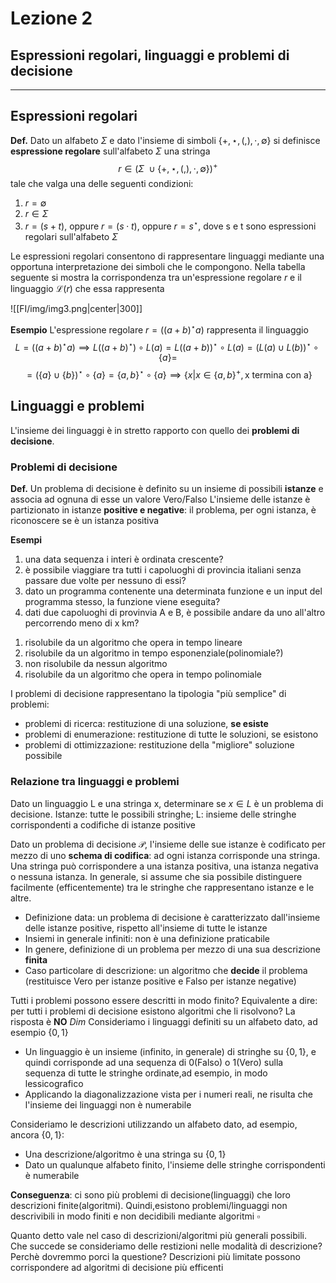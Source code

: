 # Lezione 2
## Espressioni regolari, linguaggi e problemi di decisione
----
## Espressioni regolari

**Def.**
Dato un alfabeto $\Sigma$ e dato l'insieme di simboli $\{+,\star,(,),\cdot,\emptyset\}$ si definisce **espressione regolare** sull'alfabeto $\Sigma$ una stringa
$$r\in(\Sigma\:\cup\{+,\star,(,),\cdot,\emptyset\})^+$$
tale che valga una delle seguenti condizioni:
1. $r=\emptyset$
2. $r\in\Sigma$
3. $r=(s+t)$, oppure $r=(s\cdot t)$, oppure $r=s^\star$, dove s e t sono espressioni regolari sull'alfabeto $\Sigma$

Le espressioni regolari consentono di rappresentare linguaggi mediante una opportuna interpretazione dei simboli che le compongono. Nella tabella seguente si mostra la corrispondenza tra un'espressione regolare $r$ e il linguaggio $\mathcal L(r)$ che essa rappresenta

![[FI/img/img3.png|center|300]]

**Esempio**
L'espressione regolare $r=((a+b)^\star a)$ rappresenta il linguaggio
$$L=((a+b)^\star a)\implies L((a+b)^\star)\circ L(a)=L((a+b))^\star\circ L(a)=(L(a)\cup L(b))^\star \circ \lbrace{a}\rbrace=$$
$$=(\lbrace{a}\rbrace\cup\lbrace{b}\rbrace)^\star\circ\lbrace{a}\rbrace=\lbrace{a,b}\rbrace^\star\circ\lbrace{a}\rbrace\implies \lbrace x|x\in\lbrace{a,b}\rbrace^+,\text{x termina con a}\rbrace$$

## Linguaggi e problemi

L'insieme dei linguaggi è in stretto rapporto con quello dei **problemi di decisione**.

### Problemi di decisione
**Def.**
Un problema di decisione è definito su un insieme di possibili **istanze** e associa ad ognuna di esse un valore Vero/Falso
L'insieme delle istanze è partizionato in istanze **positive e negative**: il problema, per ogni istanza, è riconoscere se è un istanza positiva


**Esempi**
1) una data sequenza i interi è ordinata crescente?
2) è possibile viaggiare tra tutti i capoluoghi di provincia italiani senza passare due volte per nessuno di essi?
3) dato un programma contenente una determinata funzione e un input del programma stesso, la funzione viene eseguita?
4) dati due capoluoghi di provinvia A e B, è possibile andare da uno all'altro percorrendo meno di x km?

1. risolubile da un algoritmo che opera in tempo lineare
2. risolubile da un algoritmo in tempo esponenziale(polinomiale?)
3. non risolubile da nessun algoritmo
4. risolubile da un algoritmo che opera in tempo polinomiale

I problemi di decisione rappresentano la tipologia "più semplice" di problemi:
- problemi di ricerca: restituzione di una soluzione, **se esiste**
- problemi di enumerazione: restituzione di tutte le soluzioni, se esistono
- problemi di ottimizzazione: restituzione della "migliore" soluzione possibile

### Relazione tra linguaggi e problemi
Dato un linguaggio L e una stringa x, determinare se $x\in L$ è un problema di decisione. 
Istanze: tutte le possibili stringhe; 
L: insieme delle stringhe corrispondenti a codifiche di istanze positive

Dato un problema di decisione $\mathcal P$, l'insieme delle sue istanze è codificato per mezzo di uno **schema di codifica**: ad ogni istanza corrisponde una stringa.
Una stringa può corrispondere a una istanza positiva, una istanza negativa o nessuna istanza.
In generale, si assume che sia possibile distinguere facilmente (efficentemente) tra le stringhe che rappresentano istanze e le altre.

- Definizione data: un problema di decisione è caratterizzato dall'insieme delle istanze positive, rispetto all'insieme di tutte le istanze
- Insiemi in generale infiniti: non è una definizione praticabile
- In genere, definizione di un problema per mezzo di una sua descrizione **finita**
- Caso particolare di descrizione: un algoritmo che **decide** il problema (restituisce Vero per istanze positive e Falso per istanze negative)

Tutti i problemi possono essere descritti in modo finito?
Equivalente a dire: per tutti i problemi di decisione esistono algoritmi che li risolvono?
La risposta è **NO**
_Dim_
Consideriamo i linguaggi definiti su un alfabeto dato, ad esempio $\lbrace 0,1\rbrace$
- Un linguaggio è un insieme (infinito, in generale) di stringhe su $\lbrace 0,1\rbrace$, e quindi corrisponde ad una sequenza di 0(Falso) o 1(Vero) sulla sequenza di tutte le stringhe ordinate,ad esempio, in modo lessicografico
- Applicando la diagonalizzazione vista per i numeri reali, ne risulta che l'insieme dei linguaggi non è numerabile

Consideriamo le descrizioni utilizzando un alfabeto dato, ad esempio, ancora $\lbrace 0,1\rbrace$:
- Una descrizione/algoritmo è una stringa su $\lbrace 0,1\rbrace$
- Dato un qualunque alfabeto finito, l'insieme delle stringhe corrispondenti è numerabile

**Conseguenza**: ci sono più problemi di decisione(linguaggi) che loro descrizioni finite(algoritmi). Quindi,esistono problemi/linguaggi non descrivibili in modo finiti e non decidibili mediante algoritmi $\square$ 

Quanto detto vale nel caso di descrizioni/algoritmi più generali possibili. Che succede se consideriamo delle restizioni nelle modalità di descrizione?
Perchè dovremmo porci la questione?
Descrizioni più limitate possono corrispondere ad algoritmi di decisione più efficenti




